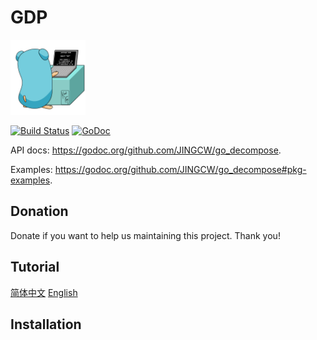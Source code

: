 # GDP
<img src="doc/pictures/Go.gif" height=120></img>

[![Build Status](https://travis-ci.org/JINGCW/go_decompose.png?branch=develop)](https://travis-ci.org/JINGCW/go_decompose)
[![GoDoc](https://godoc.org/github.com/JINGCW/go_decompose?status.svg)](https://godoc.org/github.com/JINGCW/go_decompose)

API docs: https://godoc.org/github.com/JINGCW/go_decompose.

Examples: https://godoc.org/github.com/JINGCW/go_decompose#pkg-examples.

## Donation
Donate if you want to help us maintaining this project. Thank you!

## Tutorial

[简体中文](doc/tutorial_zh.md)
[English](doc/tutorial_en.md)

## Installation

